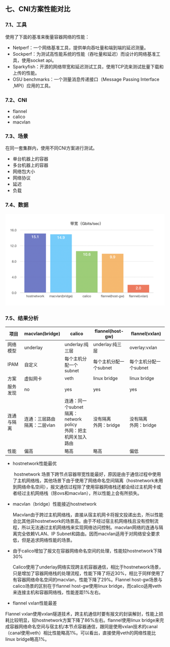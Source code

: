 ## 七、CNI方案性能对比

### 7.1、工具

使用了下面的基准来衡量容器网络的性能：

- Netperf：一个网络基准工具，提供单向吞吐量和端到端的延迟测量。
- Sockperf：为测试高性能系统的性能（吞吐量和延迟）而设计的网络基准工具，使用socket api。
- Sparkyfish：开源的网络带宽和延迟测试工具，使用TCP流来测试批量下载和上传的性能。
- OSU benchmarks：一个测量消息传递接口（Message Passing Interface ,MPI）应用的工具。



### 7.2、CNI

- flannel
- calico
- macvlan



### 7.3、场景

在同一套集群内，使用不同CNI方案进行测试。

- 单台机器上的容器
- 多台机器上的容器
- 网络包大小
- 网络协议
- 延迟
- 负载



### 7.4、数据

![comparison](../../images/comparison.png)

### 7.5、结果分析

| 项目       | macvlan(bridge)                   | calico                                                       | flannel(host-gw)          | flannel(vxlan)            |
| ---------- | --------------------------------- | ------------------------------------------------------------ | ------------------------- | ------------------------- |
| 网络模型   | underlay                          | underlay:纯三层                                              | underlay:纯三层           | overlay:vxlan             |
| IPAM       | 自定义                            | 每个主机分配一个subnet                                       | 每个主机分配一个subnet    | 每个主机分配一个subnet    |
| 方案       | 虚拟网卡                          | veth                                                         | linux bridge              | linux bridge              |
| 服务发现   | no                                | yes                                                          | yes                       | yes                       |
| 连通与隔离 | 连通：三层路由<br/>隔离：二层vlan | 连通：同一个subnet<br/>隔离：network policy<br/>外网：把主机网关加入路由 | 没有隔离<br/>外网：bridge | 没有隔离<br/>外网：bridge |
| 性能       | 偏高                              | 略高                                                         | 略高                      | 偏低                      |

- hostnetwork性能最优

  ​		hostnetwork 场景下跨节点容器带宽性能最好，原因是由于通信过程中使用了主机网络栈，其他场景下由于使用了网络命名空间隔离（hostnetwork未用到网络命名空间），报文通信过程除了使用容器网络栈还都会经过主机网卡或者经过主机网络栈（除ovs和macvlan），所以性能上会有所损失。

- macvlan（bridge）性能接近hostnetwork

  ​		Macvlan由于跨过主机网络栈，直接从宿主机网卡将报文投递出去，所以性能会比其他非hostnetwork的场景高。由于不经过宿主机网络栈且没有控制流程，所以无法通过主机网络栈来实现网络访问控制。macvlan网络的连通与隔离完全依赖VLAN、IP Subnet和路由。因而macvlan适用于对网络安全要求低，但是追求网络性能的场景。

- 由于calico增加了报文在容器网络命名空间的处理，性能较hostnetwork下降30%

  ​		Calico使用了underlay网络实现跨主机容器通信，相比于hostnetwork场景，只是增加了容器网络栈的处理流程，性能下降了将近30%，相比于同样使用了有容器网络命名空间的macvlan，性能下降了29%。Flannel host-gw场景与calico场景的区别在于flannel host-gw使用linux bridge，而calico适用veth来连接主机和容器网络栈，性能差距1%左右。

- flannel vxlan性能最差

Flannel vxlan使用vxlan隧道技术，跨主机通信时要有报文的封装解封，性能上损耗比较明显，较hostnetwork方案下降了86%左右。flannel使用linux bridge来完成容器网络命名空间与宿主机/本节点容器通信，跟同是使用vxlan技术的canal（canal使用veth）相比性能略高1%。可以看出，直接使用veth的网络性能比linux bridge略高1%。

